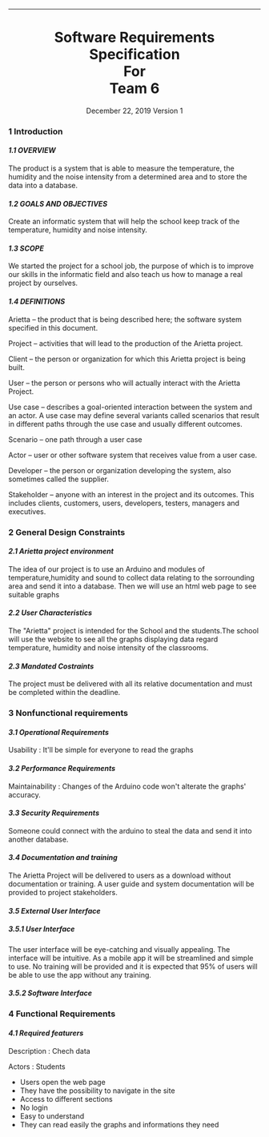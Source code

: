 ---

<h1 align = "center">
Software Requirements Specification<br>
For<br>
Team 6
</h1>
<p align = "center">
December 22, 2019
Version 1
</p>

### 1 Introduction
#### _1.1 OVERVIEW_ 
The product is a system that is able to measure the temperature, the humidity and the noise intensity from a determined area and to store the data into a database.
  
#### _1.2 GOALS AND OBJECTIVES_
Create an informatic system that will help the school keep track of the temperature, humidity and noise intensity.

#### _1.3 SCOPE_
We started the project for a school job, the purpose of which is to improve our skills in the informatic field and also teach us how to manage a real project by ourselves. 

#### _1.4 DEFINITIONS_
Arietta – the product that is being described here; the software system specified in this document.

Project – activities that will lead to the production of the Arietta project.

Client – the person or organization for which this Arietta project is being built. 

User – the person or persons who will actually interact with the Arietta Project.

Use case – describes a goal-oriented interaction between the system and an actor. A use case may define several variants called 
scenarios that result in different paths through the use case and usually different outcomes.

Scenario – one path through a user case

Actor – user or other software system that receives value from a user case.

Developer – the person or organization developing the system, also sometimes called the supplier.

Stakeholder – anyone with an interest in the project and its outcomes. This includes clients, customers, users, developers, testers, managers and executives.

### 2 General Design Constraints
#### _2.1 Arietta project environment_
The idea of our project is to use an Arduino and modules of temperature,humidity and sound to collect data relating to the sorrounding area and send it into a database. Then we will use an html web page to see suitable graphs

#### _2.2 User Characteristics_
The "Arietta" project is intended for the School and the students.The school will use the website to see all the graphs displaying data regard temperature, humidity and noise intensity of the classrooms.

#### _2.3 Mandated Costraints_
The project must be delivered with all its relative documentation and must be completed within the deadline.

### 3 Nonfunctional requirements
#### _3.1	Operational Requirements_
Usability : It'll be simple for everyone to read the graphs
#### _3.2  Performance Requirements_
Maintainability : Changes of the Arduino code won't alterate the graphs' accuracy.
#### _3.3 Security Requirements_
Someone could connect with the arduino to steal the data and send it into another database.
#### _3.4 Documentation and training_
The Arietta Project will be delivered to users as a download without documentation or training.  A user guide and system documentation will be provided to project stakeholders.
#### _3.5 External User Interface_
##### _3.5.1 User Interface_
The user interface will be eye-catching and visually appealing. The interface will be intuitive.  As a mobile app it will be streamlined and simple to use.  No training will be provided and it is expected that 95% of users will be able to use the app without any training.
##### _3.5.2 Software Interface_


### 4 Functional Requirements
#### _4.1 Required featurers_
Description : Chech data

Actors : Students
  * Users open the web page
  * They have the possibility to navigate in the site
  * Access to different sections
  * No login
  * Easy to understand
  * They can read easily the graphs and informations they need
